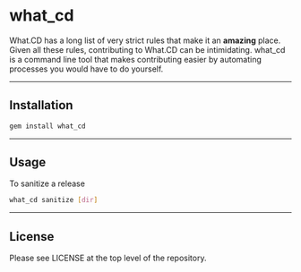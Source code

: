 # what_cd
What.CD has a long list of very strict rules that make it an **amazing** place. Given all these rules, 
contributing to What.CD can be intimidating. what_cd is a command line tool that makes contributing easier by automating processes you would have to do yourself.

---

## Installation
```bash
gem install what_cd
```

---

## Usage
To sanitize a release 
```bash
what_cd sanitize [dir]
```

---

## License

Please see LICENSE at the top level of the repository.
